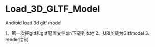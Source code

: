 # Load_3D_GLTF_Model
Android load 3d gltf model

1、第一次把gltf和gltf配置文件bin下载到本地
2、URI加载为Gltfmodel
3、render绘制
